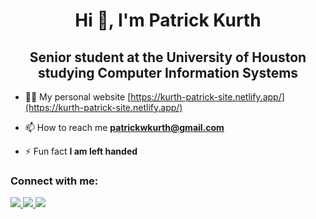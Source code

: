 <h1 align="center">Hi 👋, I'm Patrick Kurth</h1>
<h2 align="center">Senior student at the University of Houston studying Computer Information Systems</h2>


- 👨‍💻 My personal website [https://kurth-patrick-site.netlify.app/](https://kurth-patrick-site.netlify.app/)

- 📫 How to reach me **patrickwkurth@gmail.com**

- ⚡ Fun fact **I am left handed**

<h3 align="left">Connect with me:</h3>
<p align="left">
<a href="https://www.linkedin.com/in/patrick-kurth/">
<img src="https://img.shields.io/badge/LinkedIn-blue?style=flat&logo=linkedin&labelColor=blue">
</a>
<a href="https://github.com/pwkurth">
<img src="https://img.shields.io/badge/Github-gray?style=flat&logo=github&labelColor=gray">
</a>
 <a href="mailto: patrickwkurth@gmail.com">
<img src="https://img.shields.io/badge/Gmail-orange?style=flat&logo=gmail&labelColor=white">
</a>
</p>
